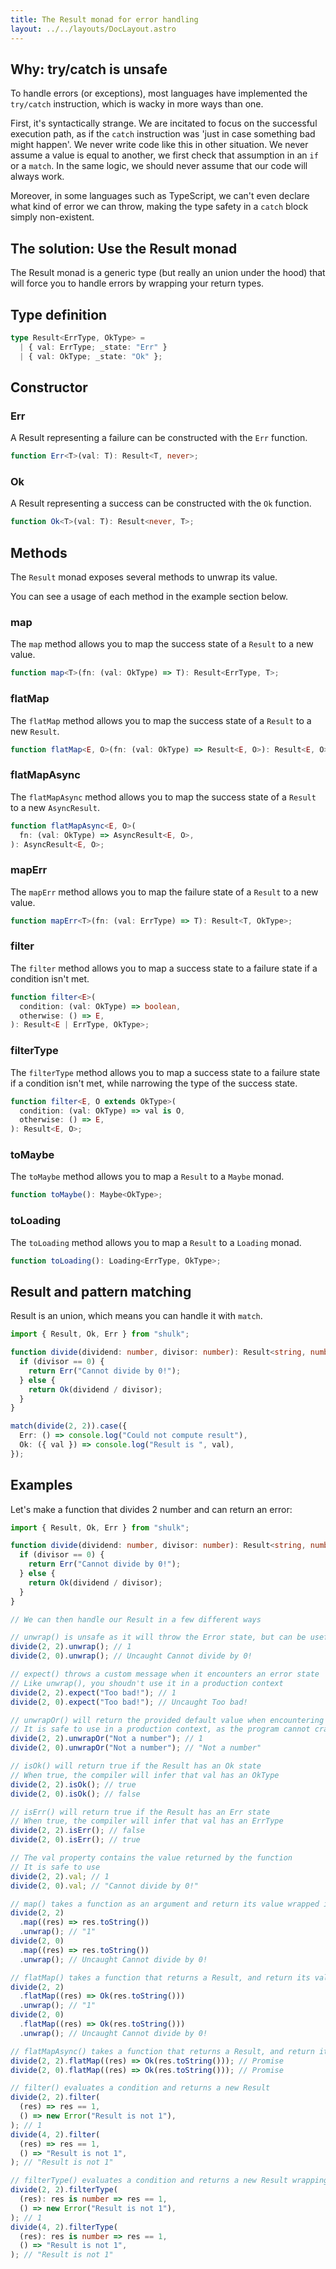 ```yaml
---
title: The Result monad for error handling
layout: ../../layouts/DocLayout.astro
---
```


## Why: try/catch is unsafe

To handle errors (or exceptions), most languages have implemented the `try/catch` instruction, which is wacky in more ways than one.

First, it's syntactically strange. We are incitated to focus on the successful execution path, as if the `catch` instruction was 'just in case something bad might happen'.
We never write code like this in other situation. We never assume a value is equal to another, we first check that assumption in an `if` or a `match`. In the same logic, we should never assume that our code will always work.

Moreover, in some languages such as TypeScript, we can't even declare what kind of error we can throw, making the type safety in a `catch` block simply non-existent.

## The solution: Use the Result monad

The Result monad is a generic type (but really an union under the hood) that will force you to handle errors by wrapping your return types.

## Type definition

```ts
type Result<ErrType, OkType> =
  | { val: ErrType; _state: "Err" }
  | { val: OkType; _state: "Ok" };
```

## Constructor

### Err

A Result representing a failure can be constructed with the `Err` function.

```ts
function Err<T>(val: T): Result<T, never>;
```

### Ok

A Result representing a success can be constructed with the `Ok` function.

```ts
function Ok<T>(val: T): Result<never, T>;
```

## Methods

The `Result` monad exposes several methods to unwrap its value.

You can see a usage of each method in the example section below.

### map

The `map` method allows you to map the success state of a `Result` to a new value.

```ts
function map<T>(fn: (val: OkType) => T): Result<ErrType, T>;
```

### flatMap

The `flatMap` method allows you to map the success state of a `Result` to a new `Result`.

```ts
function flatMap<E, O>(fn: (val: OkType) => Result<E, O>): Result<E, O>;
```

### flatMapAsync

The `flatMapAsync` method allows you to map the success state of a `Result` to a new `AsyncResult`.

```ts
function flatMapAsync<E, O>(
  fn: (val: OkType) => AsyncResult<E, O>,
): AsyncResult<E, O>;
```

### mapErr

The `mapErr` method allows you to map the failure state of a `Result` to a new value.

```ts
function mapErr<T>(fn: (val: ErrType) => T): Result<T, OkType>;
```

### filter

The `filter` method allows you to map a success state to a failure state if a condition isn't met.

```ts
function filter<E>(
  condition: (val: OkType) => boolean,
  otherwise: () => E,
): Result<E | ErrType, OkType>;
```

### filterType

The `filterType` method allows you to map a success state to a failure state if a condition isn't met, while narrowing the type of the success state.

```ts
function filter<E, O extends OkType>(
  condition: (val: OkType) => val is O,
  otherwise: () => E,
): Result<E, O>;
```

### toMaybe

The `toMaybe` method allows you to map a `Result` to a `Maybe` monad.

```ts
function toMaybe(): Maybe<OkType>;
```

### toLoading

The `toLoading` method allows you to map a `Result` to a `Loading` monad.

```ts
function toLoading(): Loading<ErrType, OkType>;
```

## Result and pattern matching

Result is an union, which means you can handle it with `match`.

```ts
import { Result, Ok, Err } from "shulk";

function divide(dividend: number, divisor: number): Result<string, number> {
  if (divisor == 0) {
    return Err("Cannot divide by 0!");
  } else {
    return Ok(dividend / divisor);
  }
}

match(divide(2, 2)).case({
  Err: () => console.log("Could not compute result"),
  Ok: ({ val }) => console.log("Result is ", val),
});
```

## Examples

Let's make a function that divides 2 number and can return an error:

```ts
import { Result, Ok, Err } from "shulk";

function divide(dividend: number, divisor: number): Result<string, number> {
  if (divisor == 0) {
    return Err("Cannot divide by 0!");
  } else {
    return Ok(dividend / divisor);
  }
}

// We can then handle our Result in a few different ways

// unwrap() is unsafe as it will throw the Error state, but can be useful for prototyping
divide(2, 2).unwrap(); // 1
divide(2, 0).unwrap(); // Uncaught Cannot divide by 0!

// expect() throws a custom message when it encounters an error state
// Like unwrap(), you shoudn't use it in a production context
divide(2, 2).expect("Too bad!"); // 1
divide(2, 0).expect("Too bad!"); // Uncaught Too bad!

// unwrapOr() will return the provided default value when encountering an error state
// It is safe to use in a production context, as the program cannot crash
divide(2, 2).unwrapOr("Not a number"); // 1
divide(2, 0).unwrapOr("Not a number"); // "Not a number"

// isOk() will return true if the Result has an Ok state
// When true, the compiler will infer that val has an OkType
divide(2, 2).isOk(); // true
divide(2, 0).isOk(); // false

// isErr() will return true if the Result has an Err state
// When true, the compiler will infer that val has an ErrType
divide(2, 2).isErr(); // false
divide(2, 0).isErr(); // true

// The val property contains the value returned by the function
// It is safe to use
divide(2, 2).val; // 1
divide(2, 0).val; // "Cannot divide by 0!"

// map() takes a function as an argument and return its value wrapped in an Ok state, or an Err state
divide(2, 2)
  .map((res) => res.toString())
  .unwrap(); // "1"
divide(2, 0)
  .map((res) => res.toString())
  .unwrap(); // Uncaught Cannot divide by 0!

// flatMap() takes a function that returns a Result, and return its value
divide(2, 2)
  .flatMap((res) => Ok(res.toString()))
  .unwrap(); // "1"
divide(2, 0)
  .flatMap((res) => Ok(res.toString()))
  .unwrap(); // Uncaught Cannot divide by 0!

// flatMapAsync() takes a function that returns a Result, and return its value in a Promise
divide(2, 2).flatMap((res) => Ok(res.toString())); // Promise
divide(2, 0).flatMap((res) => Ok(res.toString())); // Promise

// filter() evaluates a condition and returns a new Result
divide(2, 2).filter(
  (res) => res == 1,
  () => new Error("Result is not 1"),
); // 1
divide(4, 2).filter(
  (res) => res == 1,
  () => "Result is not 1",
); // "Result is not 1"

// filterType() evaluates a condition and returns a new Result wrapping the new type
divide(2, 2).filterType(
  (res): res is number => res == 1,
  () => new Error("Result is not 1"),
); // 1
divide(4, 2).filterType(
  (res): res is number => res == 1,
  () => "Result is not 1",
); // "Result is not 1"
```
